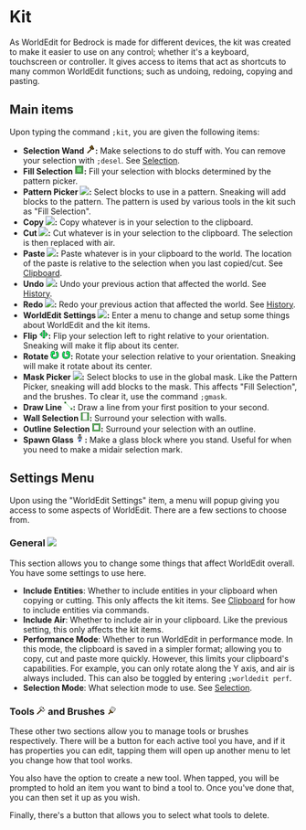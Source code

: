 # Kit

As WorldEdit for Bedrock is made for different devices, the kit was created to make it easier to use on any control; whether it's a keyboard, touchscreen or controller. It gives access to items that act as shortcuts to many common WorldEdit functions; such as undoing, redoing, copying and pasting.

## Main items

Upon typing the command `;kit`, you are given the following items:

* <a name="selection_wand"></a>**Selection Wand ![](../img/icons/wood_axe.png):** Make selections to do stuff with. You can remove your selection with `;desel`. See [Selection](regions/selection.md).
* <a name="selection_fill"></a>**Fill Selection ![](../img/icons/selection_fill.png):** Fill your selection with blocks determined by the pattern picker.
* <a name="pattern_picker"></a>**Pattern Picker ![](../img/icons/eyedropper.png):** Select blocks to use in a pattern. Sneaking will add blocks to the pattern. The pattern is used by various tools in the kit such as "Fill Selection".
* <a name="copy"></a>**Copy ![](../img/icons/copy.png):** Copy whatever is in your selection to the clipboard.
* <a name="cut"></a>**Cut ![](../img/icons/cut.png):** Cut whatever is in your selection to the clipboard. The selection is then replaced with air.
* <a name="paste"></a>**Paste ![](../img/icons/paste.png):** Paste whatever is in your clipboard to the world. The location of the paste is relative to the selection when you last copied/cut. See [Clipboard](clipboard.md).
* <a name="undo"></a>**Undo ![](../img/icons/undo.png):** Undo your previous action that affected the world. See [History](general/history.md).
* <a name="redo"></a>**Redo ![](../img/icons/redo.png):** Redo your previous action that affected the world. See [History](general/history.md).
* <a name="config"></a>**WorldEdit Settings ![](../img/icons/config.png):** Enter a menu to change and setup some things about WorldEdit and the kit items.
* <a name="flip"></a>**Flip ![](../img/icons/flip.png):** Flip your selection left to right relative to your orientation. Sneaking will make it flip about its center.
* <a name="rotate"></a>**Rotate ![](../img/icons/rotate_cw.png) ![](../img/icons/rotate_ccw.png):** Rotate your selection relative to your orientation. Sneaking will make it rotate about its center.
* <a name="mask_picker"></a>**Mask Picker ![](../img/icons/maskdropper.png):** Select blocks to use in the global mask. Like the Pattern Picker, sneaking will add blocks to the mask. This affects "Fill Selection", and the brushes. To clear it, use the command `;gmask`.
* <a name="draw_line"></a>**Draw Line ![](../img/icons/draw_line.png):** Draw a line from your first position to your second.
* <a name="selection_wall"></a>**Wall Selection ![](../img/icons/selection_wall.png):** Surround your selection with walls.
* <a name="selection_outline"></a>**Outline Selection ![](../img/icons/selection_outline.png):** Surround your selection with an outline.
* <a name="spawn_glass"></a>**Spawn Glass ![](../img/icons/spawn_glass.png):** Make a glass block where you stand. Useful for when you need to make a midair selection mark.

## Settings Menu

Upon using the "WorldEdit Settings" item, a menu will popup giving you access to some aspects of WorldEdit. There are a few sections to choose from.

### General ![](../img/icons/config.png)

This section allows you to change some things that affect WorldEdit overall. You have some settings to use here.

* **Include Entities**: Whether to include entities in your clipboard when copying or cutting. This only affects the kit items. See [Clipboard](clipboard.md) for how to include entities via commands.
* **Include Air**: Whether to include air in your clipboard. Like the previous setting, this only affects the kit items.
* **Performance Mode**: Whether to run WorldEdit in performance mode. In this mode, the clipboard is saved in a simpler format; allowing you to copy, cut and paste more quickly. However, this limits your clipboard's capabilities. For example, you can only rotate along the Y axis, and air is always included. This can also be toggled by entering `;worldedit perf`.
* **Selection Mode**: What selection mode to use. See [Selection](./regions/selection.md).

### Tools ![](../img/icons/tool_config.png) and Brushes ![](../img/icons/brush_config.png)

These other two sections allow you to manage tools or brushes respectively. There will be a button for each active tool you have, and if it has properties you can edit, tapping them will open up another menu to let you change how that tool works.

You also have the option to create a new tool. When tapped, you will be prompted to hold an item you want to bind a tool to. Once you've done that, you can then set it up as you wish.

Finally, there's a button that allows you to select what tools to delete.